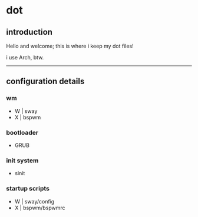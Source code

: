 # dot

## introduction

Hello and welcome; this is where i keep my dot files!

i use Arch, btw.

---

## configuration details

### wm

- W | sway
- X | bspwm

### bootloader

- GRUB

### init system

- sinit

### startup scripts

- W | sway/config
- X | bspwm/bspwmrc
